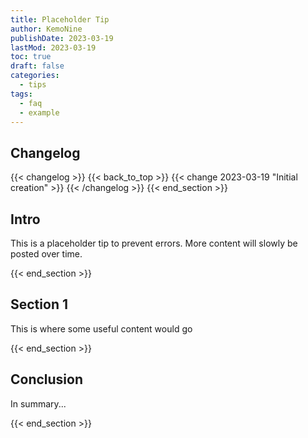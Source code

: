 ```yaml
---
title: Placeholder Tip
author: KemoNine
publishDate: 2023-03-19
lastMod: 2023-03-19
toc: true
draft: false
categories:
  - tips
tags:
  - faq
  - example
---
```


## Changelog
{{< changelog >}}
{{< back_to_top >}}
{{< change 2023-03-19 "Initial creation" >}}
{{< /changelog >}}
{{< end_section >}}

## Intro

This is a placeholder tip to prevent errors. More content will slowly be posted over time.

{{< end_section >}}

## Section 1

This is where some useful content would go

{{< end_section >}}

## Conclusion

In summary...

{{< end_section >}}
